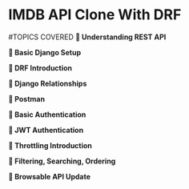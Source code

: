 # IMDB API Clone With DRF

#TOPICS COVERED
<b>🎥 Understanding REST API</b>
<br>

<b>🎥 Basic Django Setup</b>
<br>

<b>🎥 DRF Introduction</b>
<br>

<b>🎥 Django Relationships</b>
<br>

<b>🎥 Postman</b>
<br>

<b>🎥 Basic Authentication</b>
<br>

<b>🎥 JWT Authentication</b>
<br>

<b>🎥 Throttling Introduction</b>
<br>

<b>🎥 Filtering, Searching, Ordering</b>
<br>

<b>🎥 Browsable API Update</b>
<br>
